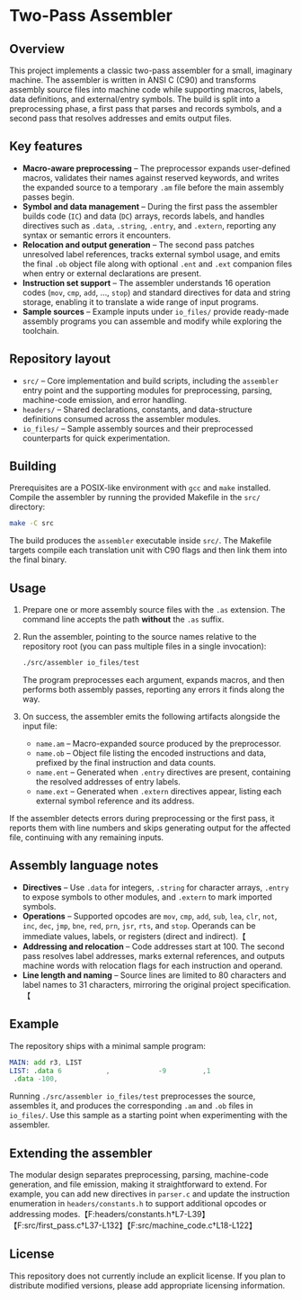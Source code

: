 # Two-Pass Assembler

## Overview
This project implements a classic two-pass assembler for a small, imaginary machine. The assembler is written in ANSI C (C90) and transforms assembly source files into machine code while supporting macros, labels, data definitions, and external/entry symbols. The build is split into a preprocessing phase, a first pass that parses and records symbols, and a second pass that resolves addresses and emits output files.

## Key features
- **Macro-aware preprocessing** – The preprocessor expands user-defined macros, validates their names against reserved keywords, and writes the expanded source to a temporary `.am` file before the main assembly passes begin.
- **Symbol and data management** – During the first pass the assembler builds code (`IC`) and data (`DC`) arrays, records labels, and handles directives such as `.data`, `.string`, `.entry`, and `.extern`, reporting any syntax or semantic errors it encounters.
- **Relocation and output generation** – The second pass patches unresolved label references, tracks external symbol usage, and emits the final `.ob` object file along with optional `.ent` and `.ext` companion files when entry or external declarations are present.
- **Instruction set support** – The assembler understands 16 operation codes (`mov`, `cmp`, `add`, …, `stop`) and standard directives for data and string storage, enabling it to translate a wide range of input programs.
- **Sample sources** – Example inputs under `io_files/` provide ready-made assembly programs you can assemble and modify while exploring the toolchain.

## Repository layout
- `src/` – Core implementation and build scripts, including the `assembler` entry point and the supporting modules for preprocessing, parsing, machine-code emission, and error handling.
- `headers/` – Shared declarations, constants, and data-structure definitions consumed across the assembler modules.
- `io_files/` – Sample assembly sources and their preprocessed counterparts for quick experimentation.

## Building
Prerequisites are a POSIX-like environment with `gcc` and `make` installed. Compile the assembler by running the provided Makefile in the `src/` directory:

```bash
make -C src
```

The build produces the `assembler` executable inside `src/`. The Makefile targets compile each translation unit with C90 flags and then link them into the final binary.

## Usage
1. Prepare one or more assembly source files with the `.as` extension. The command line accepts the path **without** the `.as` suffix.
2. Run the assembler, pointing to the source names relative to the repository root (you can pass multiple files in a single invocation):

   ```bash
   ./src/assembler io_files/test
   ```

   The program preprocesses each argument, expands macros, and then performs both assembly passes, reporting any errors it finds along the way.

3. On success, the assembler emits the following artifacts alongside the input file:
   - `name.am` – Macro-expanded source produced by the preprocessor.
   - `name.ob` – Object file listing the encoded instructions and data, prefixed by the final instruction and data counts.
   - `name.ent` – Generated when `.entry` directives are present, containing the resolved addresses of entry labels.
   - `name.ext` – Generated when `.extern` directives appear, listing each external symbol reference and its address.

If the assembler detects errors during preprocessing or the first pass, it reports them with line numbers and skips generating output for the affected file, continuing with any remaining inputs.

## Assembly language notes
- **Directives** – Use `.data` for integers, `.string` for character arrays, `.entry` to expose symbols to other modules, and `.extern` to mark imported symbols.
- **Operations** – Supported opcodes are `mov`, `cmp`, `add`, `sub`, `lea`, `clr`, `not`, `inc`, `dec`, `jmp`, `bne`, `red`, `prn`, `jsr`, `rts`, and `stop`. Operands can be immediate values, labels, or registers (direct and indirect).【
- **Addressing and relocation** – Code addresses start at 100. The second pass resolves label addresses, marks external references, and outputs machine words with relocation flags for each instruction and operand.
- **Line length and naming** – Source lines are limited to 80 characters and label names to 31 characters, mirroring the original project specification.【

## Example
The repository ships with a minimal sample program:

```asm
MAIN: add r3, LIST
LIST: .data 6           ,            -9         ,1
 .data -100,
```

Running `./src/assembler io_files/test` preprocesses the source, assembles it, and produces the corresponding `.am` and `.ob` files in `io_files/`. Use this sample as a starting point when experimenting with the assembler.

## Extending the assembler
The modular design separates preprocessing, parsing, machine-code generation, and file emission, making it straightforward to extend. For example, you can add new directives in `parser.c` and update the instruction enumeration in `headers/constants.h` to support additional opcodes or addressing modes.【F:headers/constants.h†L7-L39】【F:src/first_pass.c†L37-L132】【F:src/machine_code.c†L18-L122】

## License
This repository does not currently include an explicit license. If you plan to distribute modified versions, please add appropriate licensing information.
